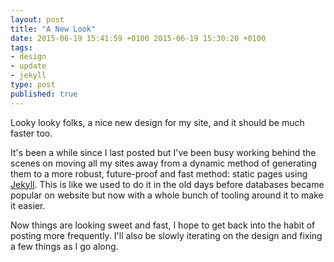 ```yaml
---
layout: post
title: "A New Look"
date: 2015-06-19 15:41:59 +0100 2015-06-19 15:30:20 +0100
tags:
- design
- update
- jekyll
type: post
published: true
---
```

Looky looky folks, a nice new design for my site, and it should be much faster too.  

It's been a while since I last posted but I've been busy working behind the scenes on moving all my sites away from a dynamic method of generating them to a more robust, future-proof and fast method: static pages using [Jekyll](http://jekyllrb.com/).  This is like we used to do it in the old days before databases became popular on website but now with a whole bunch of tooling around it to make it easier.

Now things are looking sweet and fast, I hope to get back into the habit of posting more frequently.  I'll also be slowly iterating on the design and fixing a few things as I go along.

